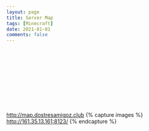 ```yaml
---
layout: page
title: Server Map
tags: [Minecraft]
date: 2021-01-01
comments: false
---
```

<iframe src="//161.35.13.161:8123/" frameborder="0"> </iframe>

<a href="http://map.dostresamigoz.club">http://map.dostresamigoz.club</a>
{% capture images %}
    http://161.35.13.161:8123/
{% endcapture %}
